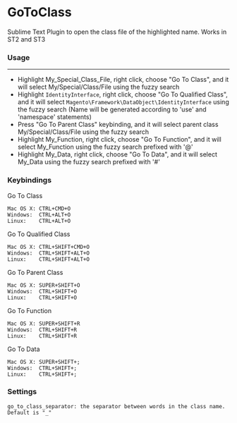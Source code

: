GoToClass
=============

Sublime Text Plugin to open the class file of the highlighted name.  Works in ST2 and ST3


### Usage
-----

* Highlight My_Special_Class_File, right click, choose "Go To Class", and it will select My/Special/Class/File using the fuzzy search
* Highlight `IdentityInterface`, right click, choose "Go To Qualified Class", and
	it will select `Magento\Framework\DataObject\IdentityInterface` using the
	fuzzy search (Name will be generated according to 'use' and 'namespace'
	statements)
* Press "Go To Parent Class" keybinding, and it will select parent class My/Special/Class/File using the fuzzy search
* Highlight My_Function, right click, choose "Go To Function", and it will select My_Function using the fuzzy search prefixed with '@'
* Highlight My_Data, right click, choose "Go To Data", and it will select My_Data using the fuzzy search prefixed with '#'

### Keybindings

Go To Class

	Mac OS X: CTRL+CMD+O
	Windows:  CTRL+ALT+O
	Linux:    CTRL+ALT+O

Go To Qualified Class

	Mac OS X: CTRL+SHIFT+CMD+O
	Windows:  CTRL+SHIFT+ALT+O
	Linux:    CTRL+SHIFT+ALT+O

Go To Parent Class

	Mac OS X: SUPER+SHIFT+O
	Windows:  CTRL+SHIFT+O
	Linux:    CTRL+SHIFT+O

Go To Function

	Mac OS X: SUPER+SHIFT+R
	Windows:  CTRL+SHIFT+R
	Linux:    CTRL+SHIFT+R

Go To Data

	Mac OS X: SUPER+SHIFT+;
	Windows:  CTRL+SHIFT+;
	Linux:    CTRL+SHIFT+;

### Settings
    go_to_class_separator: the separator between words in the class name. Default is "_"
